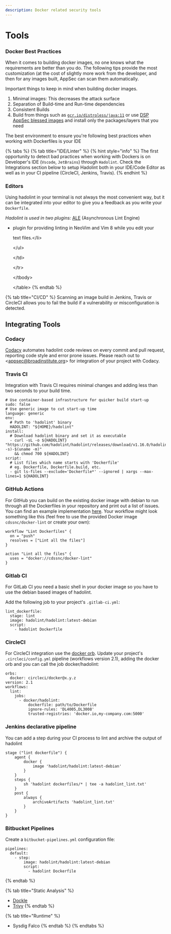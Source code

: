 ```yaml
---
description: Docker related security tools
---
```


# Tools

### Docker Best Practices

When it comes to building docker images, no one knows what the requirements are better than you do. The following tips provide the most customization (at the cost of slightly more work from the developer, and then for any images built, AppSec can scan them automatically.

Important things to keep in mind when building docker images.

1. Minimal images: This decreases the attack surface
2. Separation of Build-time and Run-time dependencies
3. Consistent Builds&#x20;
4. Build from things such as [`gcr.io/distroless/java:11`](http://gcr.io/distroless/java:11) or use [DSP AppSec blessed images](https://github.com/broadinstitute/dsp-appsec-blessed-images) and install only the packages/layers that you need

The best environment to ensure you're following best practices when working with Dockerfiles is your IDE

{% tabs %}
{% tab title="IDE/Linter" %}
{% hint style="info" %}
The first opportunity to detect bad practices when working with Dockers is on Developer's IDE (`Vscode`, `JetBrains`) through `Hadolint`. Check the Integrations section below to setup Hadolint both in your IDE/Code Editor as well as in your CI pipeline (CircleCI, Jenkins, Travis).
{% endhint %}

### Editors

Using hadolint in your terminal is not always the most convenient way, but it can be integrated into your editor to give you a feedback as you write your `Dockerfile`.

&#x20;        _Hadolint is used in two plugins:_   [ALE](https://github.com/w0rp/ale) (Asynchronous Lint Engine)

*   plugin for providing linting in NeoVim and Vim 8 while you edit your

    text files.\</li>

    \</ul>

    \</td>

    \</tr>

    \</tbody>

    \</table>
{% endtab %}

{% tab title="CI/CD" %}
Scanning an image build in Jenkins, Travis or CircleCI allows you to fail the build if a vulnerability or misconfiguration is detected.

## Integrating Tools

### Codacy

[Codacy](https://www.codacy.com) automates hadolint code reviews on every commit and pull request, reporting code style and error prone issues. Please reach out to \<appsec@broadinstitute.org> for integration of your project with Codacy.

### Travis CI

Integration with Travis CI requires minimal changes and adding less than two seconds to your build time.

```
# Use container-based infrastructure for quicker build start-up
sudo: false
# Use generic image to cut start-up time
language: generic
env:
  # Path to 'hadolint' binary
  HADOLINT: "${HOME}/hadolint"
install:
  # Download hadolint binary and set it as executable
  - curl -sL -o ${HADOLINT} "https://github.com/hadolint/hadolint/releases/download/v1.16.0/hadolint-$(uname -s)-$(uname -m)"
    && chmod 700 ${HADOLINT}
script:
  # List files which name starts with 'Dockerfile'
  # eg. Dockerfile, Dockerfile.build, etc.
  - git ls-files --exclude='Dockerfile*' --ignored | xargs --max-lines=1 ${HADOLINT}
```

### GitHub Actions

For GitHub you can build on the existing docker image with debian to run through all the Dockerfiles in your repository and print out a list of issues. You can find an example implementation [here](https://github.com/cds-snc/github-actions/tree/master/docker-lint). Your workflow might look something like this (feel free to use the provided Docker image `cdssnc/docker-lint` or create your own):

```
workflow "Lint Dockerfiles" {
  on = "push"
  resolves = ["Lint all the files"]
}

action "Lint all the files" {
  uses = "docker://cdssnc/docker-lint"
}
```

### Gitlab CI

For GitLab CI you need a basic shell in your docker image so you have to use the debian based images of hadolint.

Add the following job to your project's `.gitlab-ci.yml`:

```
lint_dockerfile:
  stage: lint
  image: hadolint/hadolint:latest-debian
  script:
    - hadolint Dockerfile
```

### CircleCI

For CircleCI integration use the [docker orb](https://circleci.com/orbs/registry/orb/circleci/docker). Update your project's `.circleci/config.yml` pipeline (workflows version 2.1), adding the docker orb and you can call the job docker/hadolint:

```
orbs:
  docker: circleci/docker@x.y.z
version: 2.1
workflows:
  lint:
    jobs:
      - docker/hadolint:
          dockerfile: path/to/Dockerfile
          ignore-rules: 'DL4005,DL3008'
          trusted-registries: 'docker.io,my-company.com:5000'
```

### Jenkins declarative pipeline

You can add a step during your CI process to lint and archive the output of hadolint

```
stage ("lint dockerfile") {
    agent {
        docker {
            image 'hadolint/hadolint:latest-debian'
        }
    }
    steps {
        sh 'hadolint dockerfiles/* | tee -a hadolint_lint.txt'
    }
    post {
        always {
            archiveArtifacts 'hadolint_lint.txt'
        }
    }
}
```

### Bitbucket Pipelines

Create a `bitbucket-pipelines.yml` configuration file:

```
pipelines:
  default:
    - step:
        image: hadolint/hadolint:latest-debian
        script:
          - hadolint Dockerfile
```
{% endtab %}

{% tab title="Static Analysis" %}
* [Dockle](https://github.com/goodwithtech/dockle#installation)
* [Trivy](https://github.com/aquasecurity/trivy)
{% endtab %}

{% tab title="Runtime" %}
* Sysdig Falco
{% endtab %}
{% endtabs %}

